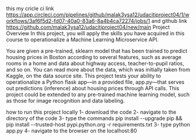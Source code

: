 this my cricle ci link
https://app.circleci.com/pipelines/github/malak3ysa12/udacitiproject04/1/workflows/3af6f5d2-fd07-40a0-83a6-8a4b4ca72274/jobs/1
and github link
https://github.com/malak3ysa12/udacitiproject04/new/main
Project Overview
In this project, you will apply the skills you have acquired in this course to operationalize a Machine Learning Microservice API.

You are given a pre-trained, sklearn model that has been trained to predict housing prices in Boston according to several features, such as average rooms in a home and data about highway access, teacher-to-pupil ratios, and so on. You can read more about the data, which was initially taken from Kaggle, on the data source site. This project tests your ability to operationalize a Python flask app—in a provided file, app.py—that serves out predictions (inference) about housing prices through API calls. This project could be extended to any pre-trained machine learning model, such as those for image recognition and data labeling.


how to run this project locally
1- download the code 
2- navigate to the directory of the code
3- type the commands 
    pip install --upgrade pip &&\
    pip install --trusted-host pypi.python.org -r requirements.txt
3- type python app.py
4- navigate to the browser on the localhost:80
